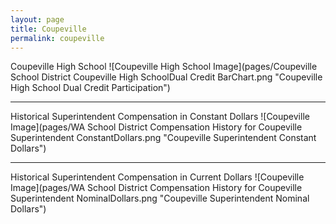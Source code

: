 ```yaml
---
layout: page
title: Coupeville
permalink: coupeville
---
```



Coupeville High School
![Coupeville High School Image](pages/Coupeville School District Coupeville High SchoolDual Credit BarChart.png "Coupeville High School Dual Credit Participation")

___

Historical Superintendent Compensation in Constant Dollars
![Coupeville Image](pages/WA School District Compensation History for Coupeville Superintendent ConstantDollars.png "Coupeville Superintendent Constant Dollars")

___

Historical Superintendent Compensation in Current Dollars
![Coupeville Image](pages/WA School District Compensation History for Coupeville Superintendent NominalDollars.png "Coupeville Superintendent Nominal Dollars")